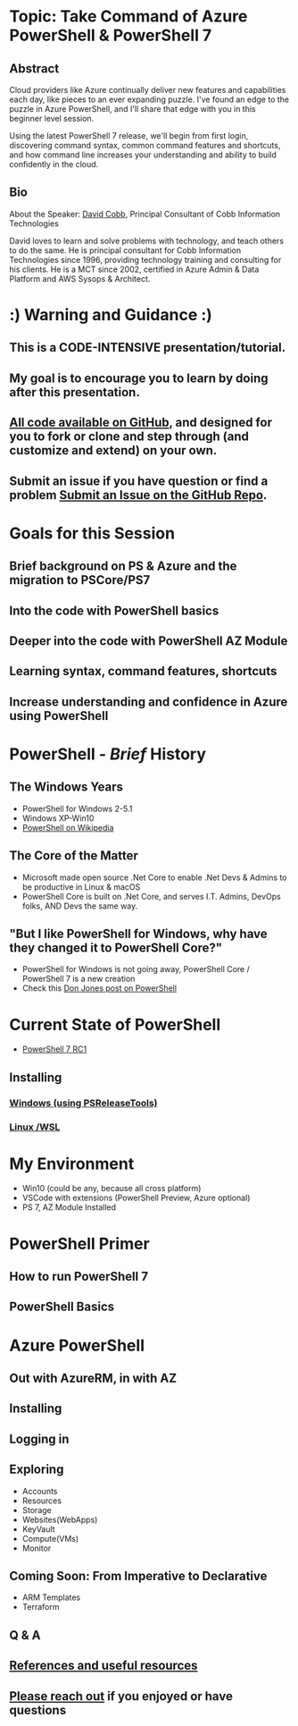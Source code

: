 # Topic: Take Command of Azure PowerShell & PowerShell 7

## Abstract
Cloud providers like Azure continually deliver new features and capabilities each day, like pieces to an ever expanding puzzle. I've found an edge to the puzzle in Azure PowerShell, and I'll share that edge with you in this beginner level session.

Using the latest PowerShell 7 release, we'll begin from first login, discovering command syntax, common command features and shortcuts, and how command line increases your understanding and ability to build confidently in the cloud.

## Bio
About the Speaker:
[David Cobb](https://davidcobb.net), Principal Consultant of Cobb Information Technologies

David loves to learn and solve problems with technology, and teach others to do the same. He is principal consultant for Cobb Information Technologies since 1996, providing technology training and consulting for his clients. He is a MCT since 2002, certified in Azure Admin & Data Platform and AWS Sysops & Architect.

# :) Warning and Guidance :)
## This is a CODE-INTENSIVE presentation/tutorial. 
## My goal is to encourage you to learn by doing after this presentation.
## [All code available on GitHub](https://github.com/dave-007/Take-Command-of-Azure-PowerShell-PowerShell-7), and designed for you to fork or clone and step through (and customize and extend) on your own.
## Submit an issue if you have question or find a problem [Submit an Issue on the GitHub Repo](https://github.com/dave-007/Take-Command-of-Azure-PowerShell-PowerShell-7/issues).

# Goals for this Session
## Brief background on PS & Azure and the migration to PSCore/PS7
## Into the code with PowerShell basics
## Deeper into the code with PowerShell AZ Module
## Learning syntax, command features, shortcuts
## Increase understanding and confidence in Azure using PowerShell

# PowerShell - _Brief_ History
## The Windows Years
* PowerShell for Windows 2-5.1
* Windows XP-Win10
* [PowerShell on Wikipedia](https://en.wikipedia.org/wiki/PowerShell)
## The Core of the Matter
* Microsoft made open source .Net Core to enable .Net Devs & Admins to be productive in Linux & macOS
* PowerShell Core is built on .Net Core, and serves I.T. Admins, DevOps folks, AND Devs the same way.
## "But I like PowerShell for Windows, why have they changed it to PowerShell Core?"
* PowerShell for Windows is not going away, PowerShell Core / PowerShell 7 is a new creation
* Check this [Don Jones post on PowerShell](https://powershell.org/2018/01/can-we-talk-about-powershell-core-6-0/)
# Current State of PowerShell
* [PowerShell 7 RC1](https://devblogs.microsoft.com/powershell/announcing-the-powershell-7-0-release-candidate/)
## Installing
### [Windows (using PSReleaseTools)](https://mikefrobbins.com/2019/07/11/install-powershell-7-with-jeff-hicks-psreleasetools-module/)
### [Linux /WSL](https://docs.microsoft.com/en-us/powershell/scripting/install/installing-powershell-core-on-windows?view=powershell-7)

# My Environment
* Win10 (could be any, because all cross platform)
* VSCode with extensions (PowerShell Preview, Azure optional)
* PS 7, AZ Module Installed
    
# PowerShell Primer
## How to run PowerShell 7
## PowerShell Basics
# Azure PowerShell
## Out with AzureRM, in with AZ
## Installing
## Logging in
## Exploring
* Accounts
* Resources
* Storage
* Websites(WebApps)
* KeyVault
* Compute(VMs)
* Monitor

## Coming Soon: From Imperative to Declarative 
* ARM Templates
* Terraform

## Q & A

## [References and useful resources](./references.md)
## [Please reach out](https://davidcobb.net/index.php/contact/) if you enjoyed or have questions
